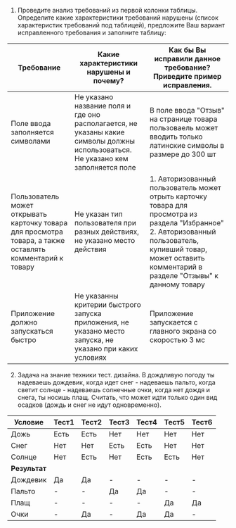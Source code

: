1. Проведите анализ требований из первой колонки таблицы. Определите какие
характеристики требований нарушены (список характеристик требований под таблицей), предложите
Ваш вариант исправленного требования и заполните таблицу:

| Требование   | Какие характеристики нарушены и почему? | Как бы Вы исправили данное требование? Приведите пример исправления. |
|--------------|------------------------------------------|----------------------------------------------------------------------|
|Поле ввода заполняется символами |Не указано название поля и где оно располагается, не указаны какие символы должны использоваться. Не указано кем заполняется поле|В поле ввода "Отзыв" на странице товара пользоваель может вводить только латинские символы в размере до 300 шт|
|Пользователь может открывать карточку товара для просмотра товара, а также оставлять комментарий к товару|Не указан тип пользователя при разных действиях, не указано место действия|1. Авторизованный пользователь может отрыть карточку товара для просмотра из раздела "Избранное" 2. Авторизованный пользователь, купивший товар, может оставить комментарий в разделе "Отзывы" к данному товару|
|Приложение должно запускаться быстро|Не указанны критерии быстрого запуска приложения, не указано место запуска, не указано при каких условиях|Приложение запускается с главного экрана со скоростью 3 мс|


2. Задача на знание техники тест. дизайна. В дождливую погоду ты надеваешь дождевик, когда идет снег - надеваешь пальто, когда светит солнце - надеваешь солнечные очки, когда нет дождя и снега, ты носишь плащ. Считать, что может идти только один вид осадков (дождь и снег не идут одновременно).

| Условие   | Тест1 | Тест2 | Тест3 | Тест4 | Тест5 | Тест6 |
|-----------|-------|-------|-------|-------|-------|-------|
| Дожь      | Есть  | Есть  | Нет   | Нет   | Нет   | Нет   |
| Снег      | Нет   | Нет   | Есть  | Есть  | Нет   | Нет   |
| Солнце    | Нет   | Есть  | Нет   | Есть  | Есть  | Нет   |
| **Результат** |       |       |       |       |       |       |
| Дождевик  | Да    | Да    | -     | -     | -     | -     |
| Пальто    | -     | -     | Да    | Да    | -     | -     |
| Плащ      | -     | -     | -     | -     | Да    | Да    |
| Очки      | -     | Да    | -     | Да    | Да    | -     |


